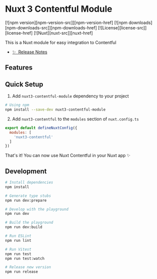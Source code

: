 <!--

Find and replace all on all files (CMD+SHIFT+F):
- Name: Nuxt3 Contentful
- Package name: nuxt3-contentful
- Description: Nuxt module for easy integration to Contentful
-->

# Nuxt 3 Contentful Module

[![npm version][npm-version-src]][npm-version-href]
[![npm downloads][npm-downloads-src]][npm-downloads-href]
[![License][license-src]][license-href]
[![Nuxt][nuxt-src]][nuxt-href]

This is a Nuxt module for easy integration to Contentful

- [✨ &nbsp;Release Notes](/CHANGELOG.md)


## Features

## Quick Setup

1. Add `nuxt3-contentful-module` dependency to your project

```bash
# Using npm
npm install --save-dev nuxt3-contentful-module
```

2. Add `nuxt3-contentful` to the `modules` section of `nuxt.config.ts`

```js
export default defineNuxtConfig({
  modules: [
    'nuxt3-contentful'
  ]
})
```

That's it! You can now use Nuxt Contentful in your Nuxt app ✨

## Development

```bash
# Install dependencies
npm install

# Generate type stubs
npm run dev:prepare

# Develop with the playground
npm run dev

# Build the playground
npm run dev:build

# Run ESLint
npm run lint

# Run Vitest
npm run test
npm run test:watch

# Release new version
npm run release
```